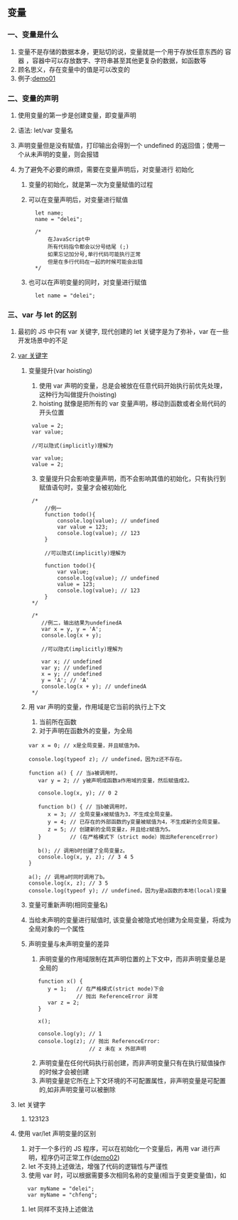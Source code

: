 ## 变量

### 一、变量是什么

1. 变量不是存储的数据本身，更贴切的说，变量就是一个用于存放任意东西的 容器 ，容器中可以存放数字、字符串甚至其他更复杂的数据，如函数等
2. 顾名思义，存在变量中的值是可以改变的
3. 例子:[demo01](https://github.com/DeLei33534/JavaScript_Learning_Review/blob/master/First_steps/page04/demo01.html)

### 二、变量的声明

1. 使用变量的第一步是创建变量，即变量声明
2. 语法: let/var 变量名
3. 声明变量但是没有赋值，打印输出会得到一个 undefined 的返回值；使用一个从未声明的变量，则会报错
4. 为了避免不必要的麻烦，需要在变量声明后，对变量进行 初始化

   1. 变量的初始化，就是第一次为变量赋值的过程
   2. 可以在变量声明后，对变量进行赋值

      ```
        let name;
        name = "delei";

        /*
            在JavaScript中
            所有代码指令都会以分号结尾 (;)
            如果忘记加分号,单行代码可能执行正常
            但是在多行代码在一起的时候可能会出错
        */
      ```

   3. 也可以在声明变量的同时，对变量进行赋值
      ```
        let name = "delei";
      ```

### 三、var 与 let 的区别

1. 最初的 JS 中只有 var 关键字, 现代创建的 let 关键字是为了弥补，var 在一些开发场景中的不足
2. [var 关键字](https://developer.mozilla.org/zh-CN/docs/Web/JavaScript/Reference/Statements/var#%E5%8F%98%E9%87%8F%E6%8F%90%E5%8D%87)

   1. 变量提升(var hoisting)

      1. 使用 var 声明的变量，总是会被放在任意代码开始执行前优先处理，这种行为叫做提升(hoisting)
      2. hoisting 就像是把所有的 var 变量声明，移动到函数或者全局代码的开头位置

      ```
       value = 2;
       var value;

       //可以隐式(implicitly)理解为

       var value;
       value = 2;
      ```

      3. 变量提升只会影响变量声明，而不会影响其值的初始化，只有执行到赋值语句时，变量才会被初始化

      ```
       /*
           //例一
           function todo(){
               console.log(value); // undefined
               var value = 123;
               console.log(value); // 123
           }

           //可以隐式(implicitly)理解为

           function todo(){
               var value;
               console.log(value); // undefined
               value = 123;
               console.log(value); // 123
           }
       */

       /*
          //例二，输出结果为undefinedA
          var x = y, y = 'A';
          console.log(x + y);

          //可以隐式(implicitly)理解为

          var x; // undefined
          var y; // undefined
          x = y; // undefined
          y = 'A'; // 'A'
          console.log(x + y); // undefinedA
       */
      ```

   2. 用 var 声明的变量，作用域是它当前的执行上下文

      1. 当前所在函数
      2. 对于声明在函数外的变量，为全局

      ```
      var x = 0; // x是全局变量，并且赋值为0。

      console.log(typeof z); // undefined，因为z还不存在。

      function a() { // 当a被调用时，
         var y = 2; // y被声明成函数a作用域的变量，然后赋值成2。

         console.log(x, y); // 0 2

         function b() { // 当b被调用时，
            x = 3; // 全局变量x被赋值为3，不生成全局变量。
            y = 4; // 已存在的外部函数的y变量被赋值为4，不生成新的全局变量。
            z = 5; // 创建新的全局变量z，并且给z赋值为5。
         }         // (在严格模式下（strict mode）抛出ReferenceError)

         b(); // 调用b时创建了全局变量z。
         console.log(x, y, z); // 3 4 5
      }

      a(); // 调用a时同时调用了b。
      console.log(x, z); // 3 5
      console.log(typeof y); // undefined，因为y是a函数的本地(local)变量
      ```

   3. 变量可重新声明(相同变量名)
   4. 当给未声明的变量进行赋值时, 该变量会被隐式地创建为全局变量，将成为全局对象的一个属性
   5. 声明变量与未声明变量的差异

      1. 声明变量的作用域限制在其声明位置的上下文中，而非声明变量总是全局的

      ```
         function x() {
            y = 1;   // 在严格模式(strict mode)下会
                     // 抛出 ReferenceError 异常
            var z = 2;
         }

         x();

         console.log(y); // 1
         console.log(z); // 抛出 ReferenceError:
                         // z 未在 x 外部声明
      ```

      2. 声明变量在任何代码执行前创建，而非声明变量只有在执行赋值操作的时候才会被创建
      3. 声明变量是它所在上下文环境的不可配置属性，非声明变量是可配置的,如非声明变量可以被删除

3. let 关键字
   1. 123123
4. 使用 var/let 声明变量的区别
   1. 对于一个多行的 JS 程序，可以在初始化一个变量后，再用 var 进行声明，程序仍可正常工作([demo02](https://github.com/DeLei33534/JavaScript_Learning_Review/blob/master/First_steps/page04/demo02.html))
   2. let 不支持上述做法，增强了代码的逻辑性与严谨性
   3. 使用 var 时，可以根据需要多次相同名称的变量(相当于变更变量值)，如
   ```
      var myName = "delei";
      var myName = "chfeng";
   ```
   1. let 同样不支持上述做法
